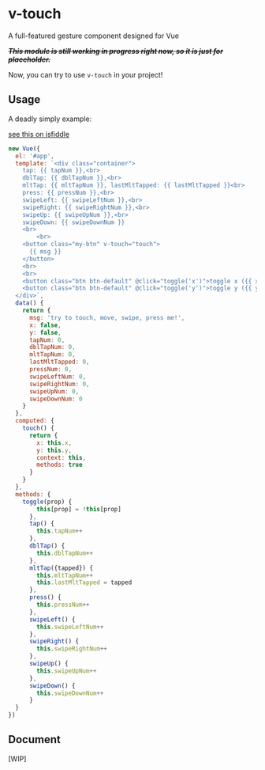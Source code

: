# v-touch
A full-featured gesture component designed for Vue

~~__*This module is still working in progress right now, so it is just for placeholder.*__~~

Now, you can try to use `v-touch` in your project!

## Usage

A deadly simply example:

[see this on jsfiddle](https://jsfiddle.net/JounQin/ysvozkLo/)

``` js
new Vue({
  el: '#app',
  template: `<div class="container">
    tap: {{ tapNum }},<br>
    dblTap: {{ dblTapNum }},<br>
    mltTap: {{ mltTapNum }}, lastMltTapped: {{ lastMltTapped }}<br>
    press: {{ pressNum }},<br>
    swipeLeft: {{ swipeLeftNum }},<br>
    swipeRight: {{ swipeRightNum }},<br>
    swipeUp: {{ swipeUpNum }},<br>
    swipeDown: {{ swipeDownNum }}
    <br>
		<br>
    <button class="my-btn" v-touch="touch">
      {{ msg }}
    </button>
    <br>
    <br>
    <button class="btn btn-default" @click="toggle('x')">toggle x ({{ x }})</button>
    <button class="btn btn-default" @click="toggle('y')">toggle y ({{ y }})</button>
  </div>`,
  data() {
    return {
      msg: 'try to touch, move, swipe, press me!',
      x: false,
      y: false,
      tapNum: 0,
      dblTapNum: 0,
      mltTapNum: 0,
      lastMltTapped: 0,
      pressNum: 0,
      swipeLeftNum: 0,
      swipeRightNum: 0,
      swipeUpNum: 0,
      swipeDownNum: 0
    }
  },
  computed: {
    touch() {
      return {
        x: this.x,
        y: this.y,
        context: this,
        methods: true
      }
    }
  },
  methods: {
    toggle(prop) {
        this[prop] = !this[prop]
      },
      tap() {
        this.tapNum++
      },
      dblTap() {
        this.dblTapNum++
      },
      mltTap({tapped}) {
        this.mltTapNum++
        this.lastMltTapped = tapped
      },
      press() {
        this.pressNum++
      },
      swipeLeft() {
        this.swipeLeftNum++
      },
      swipeRight() {
        this.swipeRightNum++
      },
      swipeUp() {
        this.swipeUpNum++
      },
      swipeDown() {
        this.swipeDownNum++
      }
  }
})
```

## Document

[WIP]
